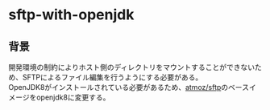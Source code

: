 # sftp-with-openjdk

## 背景
開発環境の制約によりホスト側のディレクトリをマウントすることができないため、SFTPによるファイル編集を行うようにする必要がある。  
OpenJDK8がインストールされている必要があるため、[atmoz/sftp](https://github.com/atmoz/sftp "atmoz/sftp")のベースイメージをopenjdk8に変更する。  
